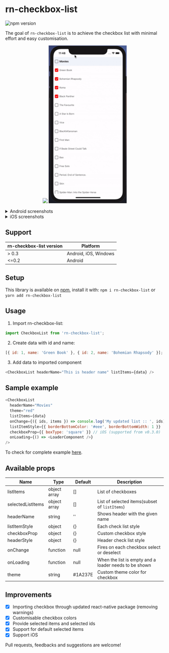 # rn-checkbox-list

![npm version](https://badge.fury.io/js/rn-checkbox-list.svg)

The goal of `rn-checkbox-list` is to achieve the checkbox list with minimal effort and easy customisation.

<p align="center">
  <img src="/.github/demo.gif" height="500" />
  <img src="/.github/ios.gif" height="500" />
</p>

<details>
  <summary>Android screenshots</summary>

  <p align="center">
    <img src="/.github/initial.jpeg" height="500" />
    <img src="/.github/single_select.jpeg" height="500" />
    <img src="/.github/select_all.jpeg" height="500" />
    <img src="/.github/loader.jpeg" height="500" />
  </p>
</details>

<details>
  <summary>iOS screenshots</summary>

  <p align="center">
    <img src="/.github/ios_select.png" height="500" />
    <img src="/.github/ios_select_purple.png" height="500" />
  </p>
</details>

## Support

| rn-checkbox-list version | Platform              |
| ------------------------ | --------------------- |
| > 0.3                    | Android, iOS, Windows |
| <=0.2                    | Android               |

## Setup

This library is available on [npm](https://www.npmjs.com/package/rn-checkbox-list), install it with:
`npm i rn-checkbox-list`
or
`yarn add rn-checkbox-list`

## Usage

1.  Import rn-checkbox-list:

```javascript
import CheckboxList from 'rn-checkbox-list';
```

2.  Create data with id and name:

```javascript
[{ id: 1, name: 'Green Book' }, { id: 2, name: 'Bohemian Rhapsody' }];
```

3.  Add data to imported component

```javascript
<CheckboxList headerName="This is header name" listItems={data} />
```

## Sample example

```javascript
<CheckboxList
  headerName="Movies"
  theme="red"
  listItems={data}
  onChange={({ ids, items }) => console.log('My updated list :: ', ids)}
  listItemStyle={{ borderBottomColor: '#eee', borderBottomWidth: 1 }}
  checkboxProp={{ boxType: 'square' }} // iOS (supported from v0.3.0)
  onLoading={() => <LoaderComponent />}
/>
```

To check for complete example [here](https://github.com/rinku-k/rn-checkbox-list/blob/master/example/index.js).

## Available props

| Name              | Type         | Default | Description                                           |
| ----------------- | ------------ | ------- | ----------------------------------------------------- |
| listItems         | object array | []      | List of checkboxes                                    |
| selectedListItems | object array | []      | List of selected items(subset of `listItems`)         |
| headerName        | string       | ''      | Shows header with the given name                      |
| listItemStyle     | object       | {}      | Each check list style                                 |
| checkboxProp      | object       | {}      | Custom checkbox style                                 |
| headerStyle       | object       | {}      | Header check list style                               |
| onChange          | function     | null    | Fires on each checkbox select or deselect             |
| onLoading         | function     | null    | When the list is empty and a loader needs to be shown |
| theme             | string       | #1A237E | Custom theme color for checkbox                       |

## Improvements

- [x] Importing checkbox through updated react-native package (removing warnings)
- [x] Customisable checkbox colors
- [x] Provide selected items and selected ids
- [x] Support for default selected items
- [x] Support iOS

Pull requests, feedbacks and suggestions are welcome!
